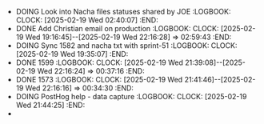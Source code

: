 - DOING Look into Nacha files statuses shared by JOE
  :LOGBOOK:
  CLOCK: [2025-02-19 Wed 02:40:07]
  :END:
- DONE Add Christian email on production
  :LOGBOOK:
  CLOCK: [2025-02-19 Wed 19:16:45]--[2025-02-19 Wed 22:16:28] =>  02:59:43
  :END:
- DOING Sync 1582 and nacha txt with sprint-51
  :LOGBOOK:
  CLOCK: [2025-02-19 Wed 19:35:07]
  :END:
- DONE 1599
  :LOGBOOK:
  CLOCK: [2025-02-19 Wed 21:39:08]--[2025-02-19 Wed 22:16:24] =>  00:37:16
  :END:
- DONE 1573
  :LOGBOOK:
  CLOCK: [2025-02-19 Wed 21:41:46]--[2025-02-19 Wed 22:16:16] =>  00:34:30
  :END:
- DOING PostHog help - data capture
  :LOGBOOK:
  CLOCK: [2025-02-19 Wed 21:44:25]
  :END:
-